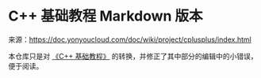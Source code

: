 # C++ 基础教程 Markdown 版本

来源：<https://doc.yonyoucloud.com/doc/wiki/project/cplusplus/index.html>

本仓库只是对 [《C++ 基础教程》](https://doc.yonyoucloud.com/doc/wiki/project/cplusplus/index.html) 的转换，并修正了其中部分的编辑中的小错误，便于阅读。
